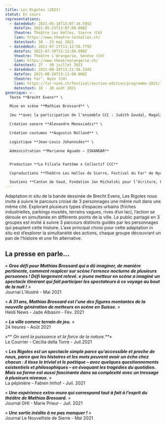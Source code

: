 ```yaml
---
title: Les Rigoles (2021)
statut: En cours
representations:
  - datedebut: 2021-05-18T13:07:34.595Z
    datefin: 2021-05-23T13:07:00.000Z
    theatre: Théâtre Les Halles, Sierre (CH)
    lien: https://www.theatre-leshalles.ch/
    datestext: 18 - 23 mai 2021
  - datedebut: 2021-07-27T13:12:59.779Z
    datefin: 2021-07-30T13:12:00.000Z
    theatre: Théâtre L'Orangerie, Genève (CH)
    lien: https://www.theatreorangerie.ch/
    datestext: 27 - 30 juillet 2021
  - datedebut: 2021-08-18T13:11:56.324Z
    datefin: 2021-08-20T13:11:00.000Z
    theatre: Far°, Nyon (CH)
    lien: https://far-nyon.ch/festival/section-edition/programme-2021/les-rigoles.html
    datestext: 18 - 20 août 2021
generique: >-
  Texte **Brecht Evens** \

  Mise en scène **Mathias Brossard** \

  Jeu **avec la participation de l’ensemble CCC : Judith Goudal, Magali Heu, Arnaud Huguenin, Jean-Louis Johannides, Lara Khattabi, Jonas Lambelet, Loïc Le Manac’h, Chloë Lombard, Alexandre Menexiadis, Guillaume Miramond, Leon David Salazar, Raphaël Vachoux, Adrien Mani** \

  Création sonore **Alexandre Menexiadis** \

  Création costumes **Augustin Rolland** \

  Logistique **Jean-Louis Johannides** \

  Administration **Marianne Aguado – ISKANDAR** 


  Production **La Filiale Fantôme x Collectif CCC** 

  Coproductions **Théâtre Les Halles de Sierre, Festival du Far° de Nyon, Théâtre de l’Orangerie Genève** 

  Soutiens **Canton de Vaud, Fondation Jan Michalski pour l’écriture, Fondation Nestlé pour l’Art, Loterie Romande Valais, Fondation Ernst Göhner, Fondation SIS, Fondation Philanthropique Famille Sandoz, Ville de Lausanne, Corodis.**
---
```

Adaptation in situ de la bande dessinée de Brecht Evens, Les Rigoles nous invite à suivre le parcours croisé de 3 personnages une même nuit dans une même cité. Explorant plusieurs types d’espaces urbains (friches industrielles, parkings inusités, terrains vagues, rives d’un lac), l’action se déroule en simultanée en différents points de la ville. Le public partagé en 3 groupes est invité à suivre 3 parcours distincts guidés par les personnages qui peuplent cette histoire. L’axe principal choisi pour cette adaptation in situ est d’explorer la simultanéité des actions, chaque groupe découvrant un pan de l’histoire et une fin alternative.

## L﻿a presse en parle...

« ***Gros défi pour Mathias Brossard qui a dû imaginer, de manière pertinente, comment reaplcer sur scène l’errence nocturne de plusieurs personnes ! Défi largement relevé. e jeune metteur en scène a imaginé un spectacle itinérant qui fait participer les spectateurs à ce voyage au bout de la nuit !*** »\
Journal L’illustré - Mai 2021

« ***A 31 ans, Mathias Brossard est l’une des figures montantes de la nouvelle génération de metteurs en scène en Suisse.*** »\
Heidi News - Jade Albasini - Fév. 2021

« ***La ville comme terrain de jeu.*** » \
24 heures - Août 2021

«** *On sent la puissance et la force de la nature.***»\
Le Courrier - Cécilia della Torre - Juil.2021

« ***Les Rigoles est un spectacle simple parce qu’accessible et proche de nous, parce que les histoires et les mots peuvent avoir un écho chez chacun : il tisse le trivial et le poétique – avec quelques questionnements existentiels et philosophiques – en évoquant les tragédies du quotidien. Mais sa forme est aussi fascinante dans sa complexité avec un tressage à plusieurs niveaux*.** »\
La pépinière - Fabien Imhof - Juil. 2021

« ***Une expérience extra-muro qui correspond tout à fait à l’esprit du théâtre de Mathias Brossard.*** »\
Journal GHI - Marie Prieur - Juil. 2021

« ***Une sortie inédite à ne pas manquer !*** »\
Journal Le Nouvelliste de Sierre - Mai 2021